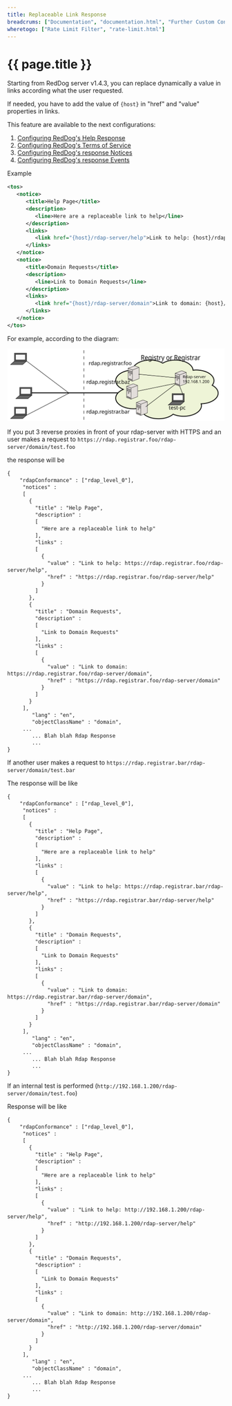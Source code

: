 ```yaml
---
title: Replaceable Link Response
breadcrums: ["Documentation", "documentation.html", "Further Custom Configuration", "documentation.html#further-custom-configuration"]
wheretogo: ["Rate Limit Filter", "rate-limit.html"]
---
```


# {{ page.title }}

Starting from RedDog server v1.4.3, you can replace dynamically a value in links according what the user requested.

If needed, you have to add the value of `{host}` in "href" and "value" properties in links.

This feature are available to the next configurations:
1. [Configuring RedDog's Help Response](help-response.html)
1. [Configuring RedDog's Terms of Service](terms-of-service.html)
1. [Configuring RedDog's response Notices](notices.html)
1. [Configuring RedDog's response Events](events.html)

Example

```xml
<tos>
   <notice>
      <title>Help Page</title>
      <description>
         <line>Here are a replaceable link to help</line>
      </description>
      <links>
         <link href="{host}/rdap-server/help">Link to help: {host}/rdap-server/help</link>
      </links>
   </notice>
   <notice>
      <title>Domain Requests</title>
      <description>
         <line>Link to Domain Requests</line>
      </description>
      <links>
         <link href="{host}/rdap-server/domain">Link to domain: {host}/rdap-server/domain</link>
      </links>
   </notice>
</tos>
```

 For example, according to the diagram:

![img/diagram/replaceable-links.svg](img/diagram/replaceable-links.svg)

If you put 3 reverse proxies in front of your rdap-server with HTTPS and an user makes a request to `https://rdap.registrar.foo/rdap-server/domain/test.foo`

the response will be

```
{
	"rdapConformance" : ["rdap_level_0"],
     "notices" :
     [
       {
         "title" : "Help Page",
         "description" :
         [
           "Here are a replaceable link to help"
         ],
         "links" :
         [
           {
             "value" : "Link to help: https://rdap.registrar.foo/rdap-server/help",
             "href" : "https://rdap.registrar.foo/rdap-server/help"
           }
         ]
       },
       {
         "title" : "Domain Requests",
         "description" :
         [
           "Link to Domain Requests"
         ],
         "links" :
         [
           {
             "value" : "Link to domain: https://rdap.registrar.foo/rdap-server/domain",
             "href" : "https://rdap.registrar.foo/rdap-server/domain"
           }
         ]
       }
     ],
		"lang" : "en",
		"objectClassName" : "domain",
     ...
		... Blah blah Rdap Response
		...
}
```

If another user makes a request to `https://rdap.registrar.bar/rdap-server/domain/test.bar`

The response will be like
```
{
	"rdapConformance" : ["rdap_level_0"],
     "notices" :
     [
       {
         "title" : "Help Page",
         "description" :
         [
           "Here are a replaceable link to help"
         ],
         "links" :
         [
           {
             "value" : "Link to help: https://rdap.registrar.bar/rdap-server/help",
             "href" : "https://rdap.registrar.bar/rdap-server/help"
           }
         ]
       },
       {
         "title" : "Domain Requests",
         "description" :
         [
           "Link to Domain Requests"
         ],
         "links" :
         [
           {
             "value" : "Link to domain: https://rdap.registrar.bar/rdap-server/domain",
             "href" : "https://rdap.registrar.bar/rdap-server/domain"
           }
         ]
       }
     ],
		"lang" : "en",
		"objectClassName" : "domain",
     ...
		... Blah blah Rdap Response
		...
}
```

If an internal test is performed (`http://192.168.1.200/rdap-server/domain/test.foo`)

Response will be like

```
{
	"rdapConformance" : ["rdap_level_0"],
     "notices" :
     [
       {
         "title" : "Help Page",
         "description" :
         [
           "Here are a replaceable link to help"
         ],
         "links" :
         [
           {
             "value" : "Link to help: http://192.168.1.200/rdap-server/help",
             "href" : "http://192.168.1.200/rdap-server/help"
           }
         ]
       },
       {
         "title" : "Domain Requests",
         "description" :
         [
           "Link to Domain Requests"
         ],
         "links" :
         [
           {
             "value" : "Link to domain: http://192.168.1.200/rdap-server/domain",
             "href" : "http://192.168.1.200/rdap-server/domain"
           }
         ]
       }
     ],
		"lang" : "en",
		"objectClassName" : "domain",
     ...
		... Blah blah Rdap Response
		...
}
```



